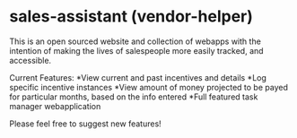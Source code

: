 # sales-assistant (vendor-helper)

This is an open sourced website and collection of webapps with the intention of making the lives of salespeople more
easily tracked, and accessible. 

Current Features:
*View current and past incentives and details
*Log specific incentive instances
*View amount of money projected to be payed for particular months, based on the info entered
*Full featured task manager webapplication

Please feel free to suggest new features!
